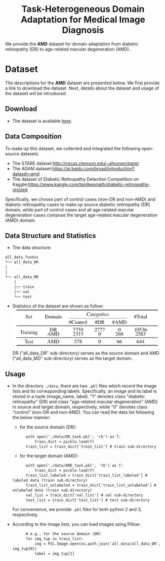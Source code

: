 # <center>Task-Heterogeneous Domain Adaptation for Medical Image Diagnosis</center>
We provide the **AMD** dataset for domain adaptation from diabetic retinopathy (DR) to age-related macular degeneration (AMD).
# Dataset
The descriptions for the **AMD** dataset are presented below. We first provide a link to download the dataset. Next, details about the dataset and usage of the dataset will be introduced.
## Download
- The dataset is available [here](https://pan.baidu.com/s/1bT6dtNkrulcpztEAkQFv6g).

## Data Composition
To make up this dataset, we collected and integrated the following open-source datasets:

- The STARE dataset:http://cecas.clemson.edu/~ahoover/stare/
- The ADAM dataset:https://ai.baidu.com/broad/introduction?dataset=amd
- The dataset of Diabetic Retinopathy Detection Competition on Kaggle:https://www.kaggle.com/tanlikesmath/diabetic-retinopathy-resized

Specifically, we choose part of control cases (non-DR and non-AMD) and diabetic retinopathy cases to make up source diabetic retinopathy (DR) domain, while part of control cases and all age-related macular degeneration cases compose the target age-related macular degeneration (AMD) domain.

## Data Structure and Statistics
- The data structure:
```
all_data_fundus
└── all_data_DR
|  
|
└── all_data_MD
    |
    |── train
    |── val
    └── test
```

- Statistics of the dataset are shown as follow:\
![data statistic](data.png "statistics of the dataset")\
DR ("all_data_DR" sub-directory) serves as the source domain and AMD ("all_data_MD" sub-directory) serves as the target domain.

## Usage
- In the directory `./data`, there are two `.pkl` files which record the image lists and its corresponding labels. Specifically, an image and its label is stored in a tuple (image_name, label). "1" denotes class "diabetic retinopathy" (DR) and class "age-related macular degeneration" (AMD) in source and target domain, respectively, while "0" denotes class "control" (non-DR and non-AMD). You can read the data list following the below manner:
  - for the source domain (DR):
  ```
        with open('./data/DR_task.pkl', 'rb') as f:
            train_dict = pickle.load(f)
        train_list = train_dict['train_list'] # train sub-directory
  ```
  - for the target domain (AMD):
  ```
        with open('./data/AMD_task.pkl', 'rb') as f:
            train_dict = pickle.load(f)
        train_list_labeled = train_dict['train_list_labeled'] # labeled data (train sub-directory)
        train_list_unlabeled = train_dict['train_list_unlabeled'] # unlabeled data (train sub-directory)
        val_list = train_dict['val_list'] # val sub-directory
        test_list = train_dict['test_list'] # test sub-directory
  ```
  For convenience, we provide `.pkl` files for both python 2 and 3, respectively.

- According to the image lists, you can load images using Pillow:
  ```
        # e.g., for the source domain (DR)
        for img_tup in train_list:
            img = PIL.Image.open(os.path.join('all_data/all_data_DR', img_tup[0])
            label = img_tup[1]
  ```